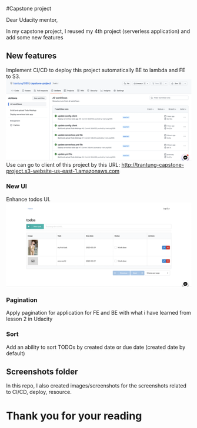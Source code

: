 #Capstone project

Dear Udacity mentor,

In my capstone project, I reused my 4th project (serverless application) and add some new features

## New features

Implement CI/CD to deploy this project automatically BE to lambda and FE to S3.
![Alt text](images/screenshots/CICD.png?raw=true 'Image 1')
Use can go to client of this project by this URL:
http://trantung-capstone-project.s3-website-us-east-1.amazonaws.com

### New UI

Enhance todos UI.
![Alt text](images/screenshots/new_ui.png?raw=true 'Image 2')

### Pagination

Apply pagination for application for FE and BE with what i have learned from lesson 2 in Udacity

### Sort

Add an ability to sort TODOs by created date or due date (created date by default)

## Screenshots folder

In this repo, I also created images/screenshots for the screenshots related to CI/CD, deploy, resource.

# Thank you for your reading

